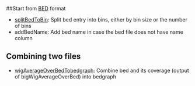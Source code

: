 ##Start from [BED](https://genome.ucsc.edu/FAQ/FAQformat#format1) format
* [splitBedToBin](https://github.com/bchen4/NGSToolBox/blob/master/Documents/splitBedToBin.md): Split bed entry into bins, either by bin size or the number of bins
* addBedName: Add bed name in case the bed file does not have name column

## Combining two files
* [wigAverageOverBedTobedgraph](https://github.com/bchen4/NGSToolBox/blob/master/Documents/wigAverageOverBedTobedgraph.md): Combine bed and its coverage (output of bigWigAverageOverBed) into bedgraph

